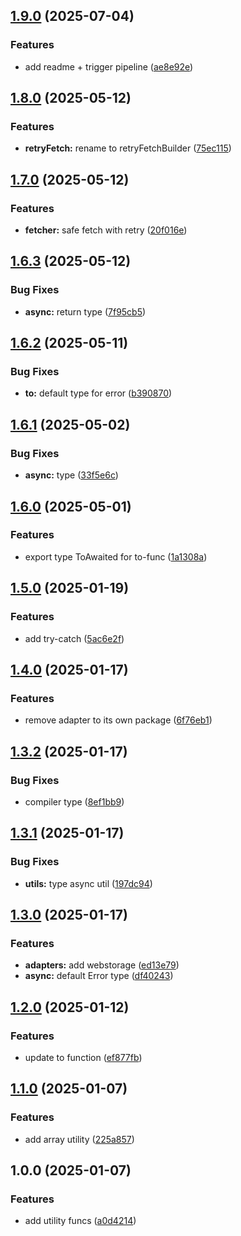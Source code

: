 ## [1.9.0](https://github.com/rodbe-io/fn-utils/compare/v1.8.0...v1.9.0) (2025-07-04)

### Features

* add readme + trigger pipeline ([ae8e92e](https://github.com/rodbe-io/fn-utils/commit/ae8e92e2ca72d4e6046003e04457826a36efae8a))

## [1.8.0](https://github.com/rodbe-io/fn-utils/compare/v1.7.0...v1.8.0) (2025-05-12)


### Features

* **retryFetch:** rename to retryFetchBuilder ([75ec115](https://github.com/rodbe-io/fn-utils/commit/75ec11506bbc7d8a9c1e33f6371796faaa28bc26))

## [1.7.0](https://github.com/rodbe-io/fn-utils/compare/v1.6.3...v1.7.0) (2025-05-12)


### Features

* **fetcher:** safe fetch with retry ([20f016e](https://github.com/rodbe-io/fn-utils/commit/20f016e43f5564e724728405f6e5f1c7e311a629))

## [1.6.3](https://github.com/rodbe-io/fn-utils/compare/v1.6.2...v1.6.3) (2025-05-12)


### Bug Fixes

* **async:** return type ([7f95cb5](https://github.com/rodbe-io/fn-utils/commit/7f95cb5ec5e29d185b70769a61968119c5a40b50))

## [1.6.2](https://github.com/rodbe-io/fn-utils/compare/v1.6.1...v1.6.2) (2025-05-11)


### Bug Fixes

* **to:** default type for error ([b390870](https://github.com/rodbe-io/fn-utils/commit/b390870dc33a0e8e60e3de750fa24b87511400f2))

## [1.6.1](https://github.com/rodbe-io/fn-utils/compare/v1.6.0...v1.6.1) (2025-05-02)


### Bug Fixes

* **async:** type ([33f5e6c](https://github.com/rodbe-io/fn-utils/commit/33f5e6c82bf20b3856c31bef9417bc18a90192e7))

## [1.6.0](https://github.com/rodbe-io/fn-utils/compare/v1.5.0...v1.6.0) (2025-05-01)


### Features

* export type ToAwaited for to-func ([1a1308a](https://github.com/rodbe-io/fn-utils/commit/1a1308afd9d8dac1530076b91a0e471f98a3828e))

## [1.5.0](https://github.com/rodbe-io/fn-utils/compare/v1.4.0...v1.5.0) (2025-01-19)


### Features

* add try-catch ([5ac6e2f](https://github.com/rodbe-io/fn-utils/commit/5ac6e2f7ba902adda2da1eba0966a78fbd18bba7))

## [1.4.0](https://github.com/rodbe-io/fn-utils/compare/v1.3.2...v1.4.0) (2025-01-17)


### Features

* remove adapter to its own package ([6f76eb1](https://github.com/rodbe-io/fn-utils/commit/6f76eb15e1b09325458abb35c714c213b00c55ab))

## [1.3.2](https://github.com/rodbe-io/fn-utils/compare/v1.3.1...v1.3.2) (2025-01-17)


### Bug Fixes

* compiler type ([8ef1bb9](https://github.com/rodbe-io/fn-utils/commit/8ef1bb9a1de15549edcdcbe1b037e0c263cdfdba))

## [1.3.1](https://github.com/rodbe-io/fn-utils/compare/v1.3.0...v1.3.1) (2025-01-17)


### Bug Fixes

* **utils:** type async util ([197dc94](https://github.com/rodbe-io/fn-utils/commit/197dc94438cfdf4f347c98f3dac13724340225a9))

## [1.3.0](https://github.com/rodbe-io/fn-utils/compare/v1.2.0...v1.3.0) (2025-01-17)


### Features

* **adapters:** add webstorage ([ed13e79](https://github.com/rodbe-io/fn-utils/commit/ed13e792b8649b987c429c3c10fb832d6db235c1))
* **async:** default Error type ([df40243](https://github.com/rodbe-io/fn-utils/commit/df40243586596075e7cf13cd53df931619e6f5f8))

## [1.2.0](https://github.com/rodbe-io/fn-utils/compare/v1.1.0...v1.2.0) (2025-01-12)


### Features

* update to function ([ef877fb](https://github.com/rodbe-io/fn-utils/commit/ef877fb6d69c3ca58125b702d410b6ed93c24792))

## [1.1.0](https://github.com/rodbe-io/fn-utils/compare/v1.0.0...v1.1.0) (2025-01-07)


### Features

* add array utility ([225a857](https://github.com/rodbe-io/fn-utils/commit/225a857b244e235d5d357819cc7bc214aa9786e4))

## 1.0.0 (2025-01-07)


### Features

* add utility funcs ([a0d4214](https://github.com/rodbe-io/fn-utils/commit/a0d42149bbadeef3a06fc760353102a3160404a3))
